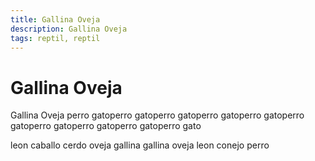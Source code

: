 ```yaml
---
title: Gallina Oveja
description: Gallina Oveja
tags: reptil, reptil
---
```


# Gallina Oveja

Gallina Oveja perro gatoperro gatoperro gatoperro gatoperro gatoperro gatoperro gatoperro gatoperro gatoperro gato

leon caballo cerdo oveja gallina gallina oveja leon conejo perro